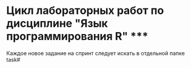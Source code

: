 # Цикл лабораторных работ по дисциплине "Язык программирования R" ***
Каждое новое задание на спринт следует искать в отдельной папке task#
